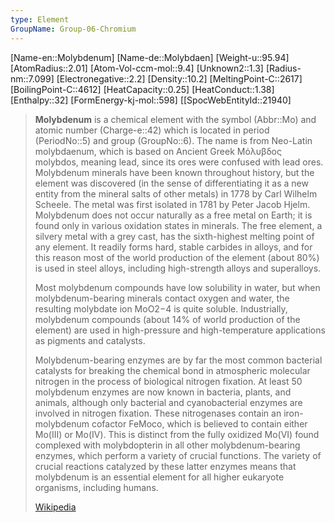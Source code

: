 ```yaml
---
type: Element
GroupName: Group-06-Chromium
---
```

[Name-en::Molybdenum]
[Name-de::Molybdaen]
[Weight-u::95.94]
[AtomRadius::2.01]
[Atom-Vol-ccm-mol::9.4]
[Unknown2::1.3]
[Radius-nm::7.099]
[Electronegative::2.2]
[Density::10.2]
[MeltingPoint-C::2617]
[BoilingPoint-C::4612]
[HeatCapacity::0.25]
[HeatConduct::1.38]
[Enthalpy::32]
[FormEnergy-kj-mol::598]
[[SpocWebEntityId::21940]

> **Molybdenum** is a chemical element with the symbol (Abbr::Mo) and atomic number (Charge-e::42) which is located in period (PeriodNo::5) and group (GroupNo::6). The name is from Neo-Latin molybdaenum, which is based on Ancient Greek Μόλυβδος molybdos, meaning lead, since its ores were confused with lead ores. Molybdenum minerals have been known throughout history, but the element was discovered (in the sense of differentiating it as a new entity from the mineral salts of other metals) in 1778 by Carl Wilhelm Scheele. The metal was first isolated in 1781 by Peter Jacob Hjelm. Molybdenum does not occur naturally as a free metal on Earth; it is found only in various oxidation states in minerals. The free element, a silvery metal with a grey cast, has the sixth-highest melting point of any element. It readily forms hard, stable carbides in alloys, and for this reason most of the world production of the element (about 80%) is used in steel alloys, including high-strength alloys and superalloys.
>
> Most molybdenum compounds have low solubility in water, but when molybdenum-bearing minerals contact oxygen and water, the resulting molybdate ion MoO2−4 is quite soluble. Industrially, molybdenum compounds (about 14% of world production of the element) are used in high-pressure and high-temperature applications as pigments and catalysts.
>
> Molybdenum-bearing enzymes are by far the most common bacterial catalysts for breaking the chemical bond in atmospheric molecular nitrogen in the process of biological nitrogen fixation. At least 50 molybdenum enzymes are now known in bacteria, plants, and animals, although only bacterial and cyanobacterial enzymes are involved in nitrogen fixation. These nitrogenases contain an iron-molybdenum cofactor FeMoco, which is believed to contain either Mo(III) or Mo(IV). This is distinct from the fully oxidized Mo(VI) found complexed with molybdopterin in all other molybdenum-bearing enzymes, which perform a variety of crucial functions. The variety of crucial reactions catalyzed by these latter enzymes means that molybdenum is an essential element for all higher eukaryote organisms, including humans.
>
> [Wikipedia](https://en.wikipedia.org/wiki/Molybdenum)